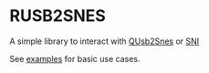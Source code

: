 # RUSB2SNES
A simple library to interact with [QUsb2Snes](https://skarsnik.github.io/QUsb2snes/) or [SNI](https://github.com/alttpo/sni)


See [examples](examples/) for basic use cases.